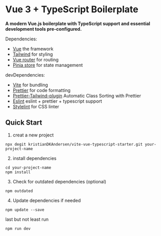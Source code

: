 # Vue 3 + TypeScript Boilerplate

**A modern Vue.js boilerplate with TypeScript support and essential development tools pre-configured.**

Dependencies:
- [Vue](https://vuejs.org/) the framework
- [Tailwind](https://tailwindcss.com/) for styling
- [Vue router](https://router.vuejs.org/) for routing
- [Pinia store](https://pinia.vuejs.org/) for state management



devDependencies:

- [Vite](https://vite.dev/) for bundling
- [Prettier](https://prettier.io/) for code formatting
- [Prettier-Tailwind-plugin](https://tailwindcss.com/blog/automatic-class-sorting-with-prettier) Automatic Class Sorting with Prettier
- [Eslint](https://eslint.vuejs.org/) eslint + prettier + typescript support
- [Stylelint](https://stylelint.io/) for CSS linter 

## Quick Start
1. creat a new project
```
npx degit kristianDKAndersen/vite-vue-typescript-starter.git your-project-name
 ```

2. install dependencies  
```
cd your-project-name
npm install
```
3. Check for outdated dependencies (optional)
```
npm outdated 
 ```
4. Update dependencies if needed
 ```
npm update --save
```
last but not least run 
```
npm run dev
```
